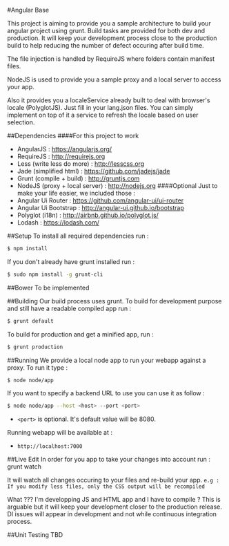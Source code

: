 #Angular Base

This project is aiming to provide you a sample architecture to build your angular project using grunt.
Build tasks are provided for both dev and production. It will keep your development process close to the production build to help reducing the number of defect occuring after build time.

The file injection is handled by RequireJS where folders contain manifest files.

NodeJS is used to provide you a sample proxy and a local server to access your app.

Also it provides you a localeService already built to deal with browser's locale (PolyglotJS). Just fill in your lang.json files. You can simply implement on top of it a service to refresh the locale based on user selection.

##Dependencies
####For this project to work
- AngularJS : https://angularjs.org/
- RequireJS : http://requirejs.org
- Less (write less do more) : http://lesscss.org
- Jade (simplified html) : https://github.com/jadejs/jade
- Grunt (compile + build) : http://gruntjs.com
- NodeJS (proxy + local server) : http://nodejs.org
####Optional
Just to make your life easier, we included those :
- Angular Ui Router : https://github.com/angular-ui/ui-router
- Angular Ui Bootstrap : http://angular-ui.github.io/bootstrap
- Polyglot (i18n) : http://airbnb.github.io/polyglot.js/
- Lodash : https://lodash.com/

##Setup
To install all required dependencies run :
```bash
$ npm install
```

If you don't already have grunt installed run :
```bash
$ sudo npm install -g grunt-cli
```

##Bower
To be implemented

##Building
Our build process uses grunt.
To build for development purpose and still have a readable compiled app run :
```bash
$ grunt default
```

To build for production and get a minified app, run :
```bash
$ grunt production
```


##Running
We provide a local node app to run your webapp against a proxy.
To run it type :
```bash
$ node node/app
```

If you want to specify a backend URL to use you can use it as follow :
```bash
$ node node/app --host <host> --port <port>
```

- `<port>` is optional. It's default value will be 8080.

Running webapp will be available at :
- `http://localhost:7000`

##Live Edit
In order for you app to take your changes into account run :
 grunt watch

It will watch all changes occuring to your files and re-build your app.
`e.g : If you modify less files, only the CSS output will be recompiled`

What ??? I'm developping JS and HTML app and I have to compile ?
This is arguable but it will keep your development closer to the production release.
DI issues will appear in development and not while continuous integration process.

##Unit Testing
TBD